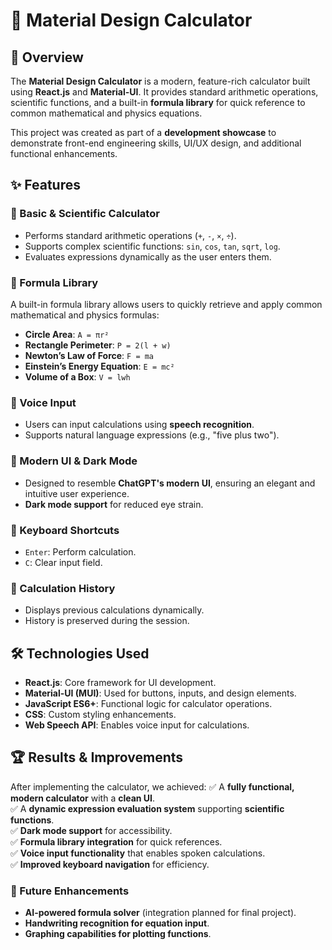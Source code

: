 # 🧮 Material Design Calculator

## 📌 Overview
The **Material Design Calculator** is a modern, feature-rich calculator built using **React.js** and **Material-UI**. It provides standard arithmetic operations, scientific functions, and a built-in **formula library** for quick reference to common mathematical and physics equations.

This project was created as part of a **development showcase** to demonstrate front-end engineering skills, UI/UX design, and additional functional enhancements.

## ✨ Features

### 🔢 Basic & Scientific Calculator
- Performs standard arithmetic operations (`+`, `-`, `×`, `÷`).
- Supports complex scientific functions: `sin`, `cos`, `tan`, `sqrt`, `log`.
- Evaluates expressions dynamically as the user enters them.

### 📜 Formula Library
A built-in formula library allows users to quickly retrieve and apply common mathematical and physics formulas:
- **Circle Area**: `A = πr²`
- **Rectangle Perimeter**: `P = 2(l + w)`
- **Newton’s Law of Force**: `F = ma`
- **Einstein’s Energy Equation**: `E = mc²`
- **Volume of a Box**: `V = lwh`

### 🎤 Voice Input
- Users can input calculations using **speech recognition**.
- Supports natural language expressions (e.g., "five plus two").

### 🎨 Modern UI & Dark Mode
- Designed to resemble **ChatGPT's modern UI**, ensuring an elegant and intuitive user experience.
- **Dark mode support** for reduced eye strain.

### 🔄 Keyboard Shortcuts
- `Enter`: Perform calculation.
- `C`: Clear input field.

### 📝 Calculation History
- Displays previous calculations dynamically.
- History is preserved during the session.

## 🛠️ Technologies Used
- **React.js**: Core framework for UI development.
- **Material-UI (MUI)**: Used for buttons, inputs, and design elements.
- **JavaScript ES6+**: Functional logic for calculator operations.
- **CSS**: Custom styling enhancements.
- **Web Speech API**: Enables voice input for calculations.

## 🏆 Results & Improvements
After implementing the calculator, we achieved:
✅ A **fully functional, modern calculator** with a **clean UI**.  
✅ A **dynamic expression evaluation system** supporting **scientific functions**.  
✅ **Dark mode support** for accessibility.  
✅ **Formula library integration** for quick references.  
✅ **Voice input functionality** that enables spoken calculations.  
✅ **Improved keyboard navigation** for efficiency.  

### 🚀 Future Enhancements
- **AI-powered formula solver** (integration planned for final project).
- **Handwriting recognition for equation input**.
- **Graphing capabilities for plotting functions**.
